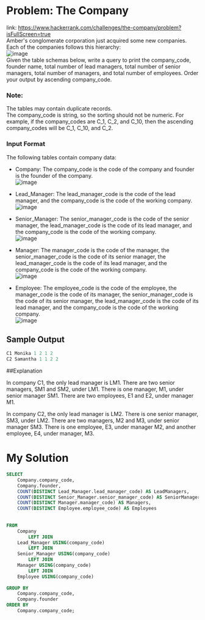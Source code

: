 # Problem: The Company
link: https://www.hackerrank.com/challenges/the-company/problem?isFullScreen=true<br>
Amber's conglomerate corporation just acquired some new companies. Each of the companies follows this hierarchy:<br>
![image](https://user-images.githubusercontent.com/111542025/233720314-59b53ab3-ccdf-47b6-acf5-7c67c92b4b8a.png)<br>
Given the table schemas below, write a query to print the company_code, founder name, total number of lead managers, total number of senior managers, total number of managers, and total number of employees. Order your output by ascending company_code.<br>

### Note:
The tables may contain duplicate records.<br>
The company_code is string, so the sorting should not be numeric. For example, if the company_codes are C_1, C_2, and C_10, then the ascending company_codes will be C_1, C_10, and C_2.

### Input Format
The following tables contain company data:

* Company: The company_code is the code of the company and founder is the founder of the company.<br>
![image](https://user-images.githubusercontent.com/111542025/233720483-0f7da985-b63c-4fe6-96b1-357976a0a246.png)

* Lead_Manager: The lead_manager_code is the code of the lead manager, and the company_code is the code of the working company.<br>
![image](https://user-images.githubusercontent.com/111542025/233720571-47300afc-96e1-4c86-b02a-9c1d60ae02ff.png)

* Senior_Manager: The senior_manager_code is the code of the senior manager, the lead_manager_code is the code of its lead manager, and the company_code is the code of the working company.<br>
![image](https://user-images.githubusercontent.com/111542025/233720616-74990702-cba2-4f38-ab11-d655d8d759e3.png)

* Manager: The manager_code is the code of the manager, the senior_manager_code is the code of its senior manager, the lead_manager_code is the code of its lead manager, and the company_code is the code of the working company.<br>
![image](https://user-images.githubusercontent.com/111542025/233720677-a15aa0f4-3f08-413c-a766-9a6b0e126f5e.png)

* Employee: The employee_code is the code of the employee, the manager_code is the code of its manager, the senior_manager_code is the code of its senior manager, the lead_manager_code is the code of its lead manager, and the company_code is the code of the working company.<br>
![image](https://user-images.githubusercontent.com/111542025/233720750-15927e3b-a7e6-45cf-b58f-34b1fb4e3c6c.png)

## Sample Output
````sql
C1 Monika 1 2 1 2
C2 Samantha 1 1 2 2
````
##Explanation

In company C1, the only lead manager is LM1. There are two senior managers, SM1 and SM2, under LM1. There is one manager, M1, under senior manager SM1. There are two employees, E1 and E2, under manager M1.<br>

In company C2, the only lead manager is LM2. There is one senior manager, SM3, under LM2. There are two managers, M2 and M3, under senior manager SM3. There is one employee, E3, under manager M2, and another employee, E4, under manager, M3.<br>

# My Solution
```sql
SELECT 
    Company.company_code, 
    Company.founder, 
    COUNT(DISTINCT Lead_Manager.lead_manager_code) AS LeadManagers,
    COUNT(DISTINCT Senior_Manager.senior_manager_code) AS SeniorManagers,
    COUNT(DISTINCT Manager.manager_code) AS Managers,
    COUNT(DISTINCT Employee.employee_code) AS Employees
    
    
FROM 
    Company 
        LEFT JOIN 
    Lead_Manager USING(company_code) 
        LEFT JOIN 
    Senior_Manager USING(company_code) 
        LEFT JOIN 
    Manager USING(company_code) 
        LEFT JOIN 
    Employee USING(company_code) 
    
GROUP BY 
    Company.company_code, 
    Company.founder 
ORDER BY 
    Company.company_code;
```
